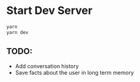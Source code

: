 # Start Dev Server

```bash
yarn
yarn dev
```

## TODO:

- Add conversation history
- Save facts about the user in long term memory
